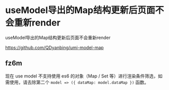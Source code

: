 # useModel导出的Map结构更新后页面不会重新render

useModel导出的Map结构更新后页面不会重新render

https://github.com/QDyanbing/umi-model-map

## fz6m

现在 use model 不支持使用 es6 的对象（Map / Set 等）进行渲染条件筛选，如需使用，请去除第二个 `model => ({ dataMap: model.dataMap })` 函数。
